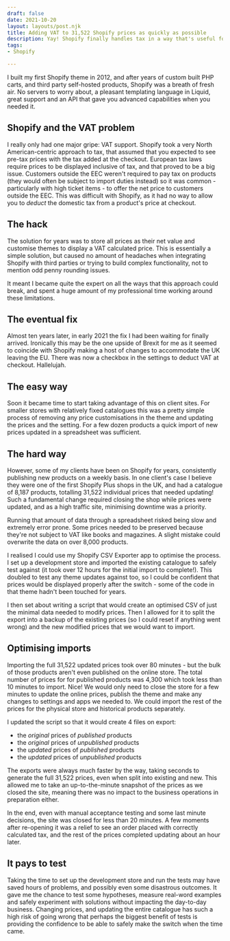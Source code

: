 ```yaml
---
draft: false
date: 2021-10-20
layout: layouts/post.njk
title: Adding VAT to 31,522 Shopify prices as quickly as possible
description: Yay! Shopify finally handles tax in a way that's useful for Europeans.
tags:
- Shopify

---
```

I built my first Shopify theme in 2012, and after years of custom built PHP carts, and third party self-hosted products, Shopify was a breath of fresh air. No servers to worry about, a pleasant templating language in Liquid, great support and an API that gave you advanced capabilities when you needed it. 

## Shopify and the VAT problem

I really only had one major gripe: VAT support. Shopify took a very North American-centric approach to tax, that assumed that you expected to see pre-tax prices with the tax added at the checkout. European tax laws require prices to be displayed inclusive of tax, and that proved to be a big issue. Customers outside the EEC weren't required to pay tax on products (they would often be subject to import duties instead) so it was common - particularly with high ticket items - to offer the net price to customers outside the EEC. This was difficult with Shopify, as it had no way to allow you to _deduct_ the domestic tax from a product's price at checkout.

## The hack

The solution for years was to store all prices as their net value and customise themes to display a VAT calculated price. This is essentially a simple solution, but caused no amount of headaches when integrating Shopify with third parties or trying to build complex functionality, not to mention odd penny rounding issues. 

 It meant I became quite the expert on all the ways that this approach could break, and spent a huge amount of my professional time working around these limitations.

## The eventual fix

Almost ten years later, in early 2021 the fix I had been waiting for finally arrived. Ironically this may be the one upside of Brexit for me as it seemed to coincide with Shopify making a host of changes to accommodate the UK leaving the EU. There was now a checkbox in the settings to deduct VAT at checkout. Hallelujah.

## The easy way

Soon it became time to start taking advantage of this on client sites. For smaller stores with relatively fixed catalogues this was a pretty simple process of removing any price customisations in the theme and updating the prices and the setting. For a few dozen products a quick import of new prices updated in a spreadsheet was sufficient.

## The hard way

However, some of my clients have been on Shopify for years, consistently publishing new products on a weekly basis. In one client's case I believe they were one of the first Shopify Plus shops in the UK, and had a catalogue of 8,187 products, totalling 31,522 individual prices that needed updating! Such a fundamental change required closing the shop while prices were updated, and as a high traffic site, minimising downtime was a priority.

Running that amount of data through a spreadsheet risked being slow and extremely error prone. Some prices needed to be preserved because they're not subject to VAT like books and magazines. A slight mistake could overwrite the data on over 8,000 products.

I realised I could use my Shopify CSV Exporter app to optimise the process. I set up a development store and imported the existing catalogue to safely test against (it took over 12 hours for the initial import to complete!). This doubled to test any theme updates against too, so I could be confident that prices would be displayed properly after the switch - some of the code in that theme hadn't been touched for years. 

I then set about writing a script that would create an optimised CSV of just the minimal data needed to modify prices. Then I allowed for it to split the export into a backup of the existing prices (so I could reset if anything went wrong) and the new modified prices that we would want to import.

## Optimising imports

Importing the full 31,522 updated prices took over 80 minutes - but the bulk of those products aren't even published on the online store. The total number of prices for for published products was 4,300 which took less than 10 minutes to import. Nice! We would only need to close the store for a few minutes to update the online prices, publish the theme and make any changes to settings and apps we needed to. We could import the rest of the prices for the physical store and historical products separately.

I updated the script so that it would create 4 files on export:

* the _original_ prices of _published_ products
* the _original_ prices of _unpublished_ products
* the _updated_ prices of _published_ products
* the _updated_ prices of _unpublished_ products

The exports were always much faster by the way, taking seconds to generate the full 31,522 prices, even when split into existing and new. This allowed me to take an up-to-the-minute snapshot of the prices as we closed the site, meaning there was no impact to the business operations in preparation either.

In the end, even with manual acceptance testing and some last minute decisions, the site was closed for less than 20 minutes. A few moments after re-opening it was a relief to see an order placed with correctly calculated tax, and the rest of the prices completed updating about an hour later.

## It pays to test

Taking the time to set up the development store and run the tests may have saved hours of problems, and possibly even some disastrous outcomes. It gave me the chance to test some hypotheses, measure real-word examples and safely experiment with solutions without impacting the day-to-day business. Changing prices, and updating the entire catalogue has such a high risk of going wrong that perhaps the biggest benefit of tests is providing the confidence to be able to safely make the switch when the time came. 
